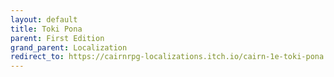 ```yaml
---
layout: default
title: Toki Pona
parent: First Edition
grand_parent: Localization
redirect_to: https://cairnrpg-localizations.itch.io/cairn-1e-toki-pona
---
```

